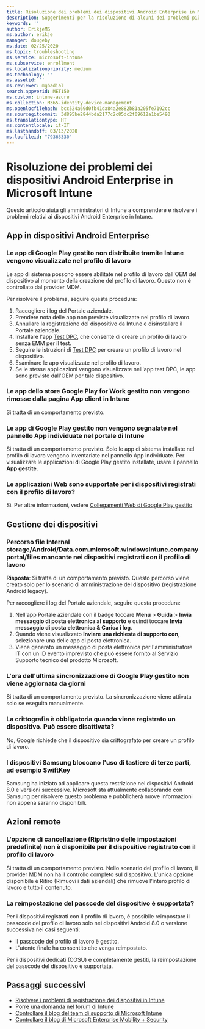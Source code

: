 ```yaml
---
title: Risoluzione dei problemi dei dispositivi Android Enterprise in Microsoft Intune
description: Suggerimenti per la risoluzione di alcuni dei problemi più comuni quando si registrano dispositivi Android in Intune.
keywords: ''
author: ErikjeMS
ms.author: erikje
manager: dougeby
ms.date: 02/25/2020
ms.topic: troubleshooting
ms.service: microsoft-intune
ms.subservice: enrollment
ms.localizationpriority: medium
ms.technology: ''
ms.assetid: ''
ms.reviewer: mghadial
search.appverid: MET150
ms.custom: intune-azure
ms.collection: M365-identity-device-management
ms.openlocfilehash: bcc524a69d0fb41da84a2e882b81a205fe7192cc
ms.sourcegitcommit: 3d895be2844bda2177c2c85dc2f09612a1be5490
ms.translationtype: HT
ms.contentlocale: it-IT
ms.lasthandoff: 03/13/2020
ms.locfileid: "79363330"
---
```

# <a name="troubleshoot-android-enterprise-device-problems-in-microsoft-intune"></a>Risoluzione dei problemi dei dispositivi Android Enterprise in Microsoft Intune

Questo articolo aiuta gli amministratori di Intune a comprendere e risolvere i problemi relativi ai dispositivi Android Enterprise in Intune.

## <a name="apps-on-android-enterprise-devices"></a>App in dispositivi Android Enterprise

### <a name="managed-google-play-apps-that-arent-deployed-through-intune-are-displayed-in-the-work-profile"></a>Le app di Google Play gestito non distribuite tramite Intune vengono visualizzate nel profilo di lavoro
Le app di sistema possono essere abilitate nel profilo di lavoro dall'OEM del dispositivo al momento della creazione del profilo di lavoro. Questo non è controllato dal provider MDM.

Per risolvere il problema, seguire questa procedura:

  1. Raccogliere i log del Portale aziendale.
  2. Prendere nota delle app non previste visualizzate nel profilo di lavoro.
  3. Annullare la registrazione del dispositivo da Intune e disinstallare il Portale aziendale.
  4. Installare l'app [Test DPC](https://play.google.com/store/apps/details?id=com.afwsamples.testdpc), che consente di creare un profilo di lavoro senza EMM per il test.
  5. Seguire le istruzioni di [Test DPC](https://play.google.com/store/apps/details?id=com.afwsamples.testdpc) per creare un profilo di lavoro nel dispositivo.
  6. Esaminare le app visualizzate nel profilo di lavoro. 
  7. Se le stesse applicazioni vengono visualizzate nell'app test DPC, le app sono previste dall'OEM per tale dispositivo.

### <a name="unapproved-managed-google-play-for-work-store-apps-arent-being-removed-from-the-client-apps-page-in-intune"></a>Le app dello store Google Play for Work gestito non vengono rimosse dalla pagina App client in Intune
Si tratta di un comportamento previsto.

### <a name="managed-google-play-apps-arent-being-reported-under-the-discovered-apps-blade-in-the-intune-portal"></a>Le app di Google Play gestito non vengono segnalate nel pannello App individuate nel portale di Intune
Si tratta di un comportamento previsto. Solo le app di sistema installate nel profilo di lavoro vengono inventariate nel pannello App individuate. Per visualizzare le applicazioni di Google Play gestito installate, usare il pannello **App gestite**.

### <a name="are-web-applications-supported-for-work-profile-enrolled-devices"></a>Le applicazioni Web sono supportate per i dispositivi registrati con il profilo di lavoro?
Sì. Per altre informazioni, vedere [Collegamenti Web di Google Play gestito](../apps/apps-add-android-for-work.md#managed-google-play-web-links)

## <a name="device-management"></a>Gestione dei dispositivi

### <a name="file-path-internal-storageandroiddatacommicrosoftwindowsintunecompanyportalfiles-missing-on-work-profile-enrolled-devices"></a>Percorso file Internal storage/Android/Data.com.microsoft.windowsintune.companyportal/files mancante nei dispositivi registrati con il profilo di lavoro

  **Risposta**: Si tratta di un comportamento previsto. Questo percorso viene creato solo per lo scenario di amministrazione del dispositivo (registrazione Android legacy).

  Per raccogliere i log del Portale aziendale, seguire questa procedura:

  1. Nell'app Portale aziendale con il badge toccare **Menu** > **Guida** > **Invia messaggio di posta elettronica al supporto** e quindi toccare **Invia messaggio di posta elettronica & Carica i log**. 
  2. Quando viene visualizzato **Inviare una richiesta di supporto con**, selezionare una delle app di posta elettronica.
  3. Viene generato un messaggio di posta elettronica per l'amministratore IT con un ID evento imprevisto che può essere fornito al Servizio Supporto tecnico del prodotto Microsoft.

### <a name="managed-google-play-last-sync-time--hasnt-been-updated-in-days"></a>L'ora dell'ultima sincronizzazione di Google Play gestito non viene aggiornata da giorni
Si tratta di un comportamento previsto. La sincronizzazione viene attivata solo se eseguita manualmente.

### <a name="encryption-is-required-when-a-device-is-enrolled-can-it-be-turned-off"></a>La crittografia è obbligatoria quando viene registrato un dispositivo. Può essere disattivata?
No, Google richiede che il dispositivo sia crittografato per creare un profilo di lavoro. 

### <a name="samsung-devices-are-blocking-the-use-of-third-party-keyboards-like-swiftkey"></a>I dispositivi Samsung bloccano l'uso di tastiere di terze parti, ad esempio SwiftKey
Samsung ha iniziato ad applicare questa restrizione nei dispositivi Android 8.0 e versioni successive. Microsoft sta attualmente collaborando con Samsung per risolvere questo problema e pubblicherà nuove informazioni non appena saranno disponibili.

## <a name="remote-actions"></a>Azioni remote

### <a name="wipe-factory-reset-option-isnt-available-for-work-profile-enrolled-device"></a>L'opzione di cancellazione (Ripristino delle impostazioni predefinite) non è disponibile per il dispositivo registrato con il profilo di lavoro
Si tratta di un comportamento previsto. Nello scenario del profilo di lavoro, il provider MDM non ha il controllo completo sul dispositivo. L'unica opzione disponibile è Ritiro (Rimuovi i dati aziendali) che rimuove l'intero profilo di lavoro e tutto il contenuto.

### <a name="is-device-passcode-reset-supported"></a>La reimpostazione del passcode del dispositivo è supportata?
Per i dispositivi registrati con il profilo di lavoro, è possibile reimpostare il passcode del profilo di lavoro solo nei dispositivi Android 8.0 o versione successiva nei casi seguenti:
- Il passcode del profilo di lavoro è gestito.
- L'utente finale ha consentito che venga reimpostato.

Per i dispositivi dedicati (COSU) e completamente gestiti, la reimpostazione del passcode del dispositivo è supportata.


## <a name="next-steps"></a>Passaggi successivi

- [Risolvere i problemi di registrazione dei dispositivi in Intune](troubleshoot-device-enrollment-in-intune.md)
- [Porre una domanda nel forum di Intune](https://social.technet.microsoft.com/Forums/%7Blang-locale%7D/home?category=microsoftintune&filter=alltypes&sort=lastpostdesc)
- [Controllare il blog del team di supporto di Microsoft Intune](https://techcommunity.microsoft.com/t5/Intune-Customer-Success/bg-p/IntuneCustomerSuccess)
- [Controllare il blog di Microsoft Enterprise Mobility + Security](https://techcommunity.microsoft.com/t5/Azure-Active-Directory-Identity/Announcing-the-public-preview-of-Azure-AD-group-based-license/ba-p/245210)